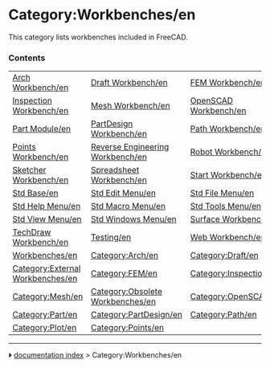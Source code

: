 # Category:Workbenches/en
This category lists workbenches included in FreeCAD.

### Contents

|     |     |     |
| --- | --- | --- |
| [Arch Workbench/en](Arch_Workbench/en.md) | [Draft Workbench/en](Draft_Workbench/en.md) | [FEM Workbench/en](FEM_Workbench/en.md) |
| [Inspection Workbench/en](Inspection_Workbench/en.md) | [Mesh Workbench/en](Mesh_Workbench/en.md) | [OpenSCAD Workbench/en](OpenSCAD_Workbench/en.md) |
| [Part Module/en](Part_Module/en.md) | [PartDesign Workbench/en](PartDesign_Workbench/en.md) | [Path Workbench/en](Path_Workbench/en.md) |
| [Points Workbench/en](Points_Workbench/en.md) | [Reverse Engineering Workbench/en](Reverse_Engineering_Workbench/en.md) | [Robot Workbench/en](Robot_Workbench/en.md) |
| [Sketcher Workbench/en](Sketcher_Workbench/en.md) | [Spreadsheet Workbench/en](Spreadsheet_Workbench/en.md) | [Start Workbench/en](Start_Workbench/en.md) |
| [Std Base/en](Std_Base/en.md) | [Std Edit Menu/en](Std_Edit_Menu/en.md) | [Std File Menu/en](Std_File_Menu/en.md) |
| [Std Help Menu/en](Std_Help_Menu/en.md) | [Std Macro Menu/en](Std_Macro_Menu/en.md) | [Std Tools Menu/en](Std_Tools_Menu/en.md) |
| [Std View Menu/en](Std_View_Menu/en.md) | [Std Windows Menu/en](Std_Windows_Menu/en.md) | [Surface Workbench/en](Surface_Workbench/en.md) |
| [TechDraw Workbench/en](TechDraw_Workbench/en.md) | [Testing/en](Testing/en.md) | [Web Workbench/en](Web_Workbench/en.md) |
| [Workbenches/en](Workbenches/en.md) | [Category:Arch/en](Category_Arch/en.md) | [Category:Draft/en](Category_Draft/en.md) |
| [Category:External Workbenches/en](Category_External_Workbenches/en.md) | [Category:FEM/en](Category_FEM/en.md) | [Category:Inspection/en](Category_Inspection/en.md) |
| [Category:Mesh/en](Category_Mesh/en.md) | [Category:Obsolete Workbenches/en](Category_Obsolete_Workbenches/en.md) | [Category:OpenSCAD/en](Category_OpenSCAD/en.md) |
| [Category:Part/en](Category_Part/en.md) | [Category:PartDesign/en](Category_PartDesign/en.md) | [Category:Path/en](Category_Path/en.md) |
| [Category:Plot/en](Category_Plot/en.md) | [Category:Points/en](Category_Points/en.md) |



---
⏵ [documentation index](../README.md) > Category:Workbenches/en
